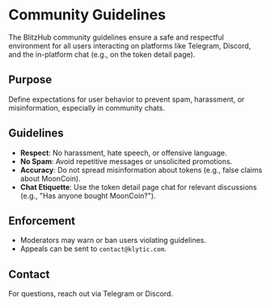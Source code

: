 # Community Guidelines

The BlitzHub community guidelines ensure a safe and respectful environment for all users interacting on platforms like Telegram, Discord, and the in-platform chat (e.g., on the token detail page).

## Purpose
Define expectations for user behavior to prevent spam, harassment, or misinformation, especially in community chats.

## Guidelines
- **Respect**: No harassment, hate speech, or offensive language.
- **No Spam**: Avoid repetitive messages or unsolicited promotions.
- **Accuracy**: Do not spread misinformation about tokens (e.g., false claims about MoonCoin).
- **Chat Etiquette**: Use the token detail page chat for relevant discussions (e.g., "Has anyone bought MoonCoin?").

## Enforcement
- Moderators may warn or ban users violating guidelines.
- Appeals can be sent to `contact@klytic.com`.

## Contact
For questions, reach out via Telegram or Discord.
